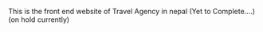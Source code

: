 
This is the front end website of Travel Agency in nepal 
(Yet to Complete....)
(on hold currently)

